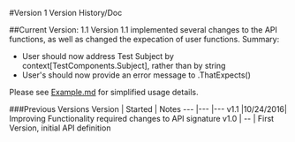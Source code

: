 #Version 1 Version History/Doc

##Current Version: 1.1
Version 1.1 implemented several changes to the API functions, as well as changed the expecation of user functions.
Summary:
- User should now address Test Subject by context[TestComponents.Subject], rather than by string
- User's should now provide an error message to .ThatExpects()

Please see [Example.md](/DeclareATest/v1/example.md) for simplified usage details.

###Previous Versions
 Version  | Started  | Notes
---       |---       |---
v1.1      |10/24/2016| Improving Functionality required changes to API signature
v1.0      | --       | First Version, initial API definition
